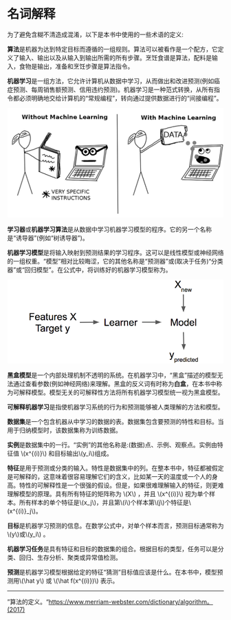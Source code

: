 # 名词解释
<script type="text/javascript" src="http://cdn.mathjax.org/mathjax/latest/MathJax.js?config=default"></script>

为了避免含糊不清造成混淆，以下是本书中使用的一些术语的定义:

**算法**是机器为达到特定目标而遵循的一组规则。算法可以被看作是一个配方，它定义了输入、输出以及从输入到输出所需的所有步骤。烹饪食谱是算法，配料是输入，食物是输出，准备和烹饪步骤是算法指令。

**机器学习**是一组方法，它允许计算机从数据中学习，从而做出和改进预测(例如癌症预测、每周销售额预测、信用违约预测)。机器学习是一种范式转换，从所有指令都必须明确地交给计算机的“常规编程”，转向通过提供数据进行的“间接编程”。

![机器学习](https://raw.githubusercontent.com/buptss/Interpretable-Machine-Learning/gh-pages/introduction/programing-ml.png)

**学习器**或**机器学习算法**是从数据中学习机器学习模型的程序。它的另一个名称是“诱导器”(例如“树诱导器”)。

**机器学习模型**是将输入映射到预测结果的学习程序。这可以是线性模型或神经网络的一组权重。“模型”相对比较晦涩，它的其他名称是“预测器”或(取决于任务)“分类器”或“回归模型”。在公式中，将训练好的机器学习模型称为。

![图1.1:学习者从标记的训练数据中学习模型。这个模型是用来做预测的。](https://raw.githubusercontent.com/buptss/Interpretable-Machine-Learning/gh-pages/introduction/learner.png)



**黑盒模型**是一个内部处理机制不透明的系统。在机器学习中，“黑盒”描述的模型无法通过查看参数(例如神经网络)来理解。黑盒的反义词有时称为**白盒**，在本书中称为可解释模型。模型无关的可解释性方法将所有机器学习模型统一视为黑盒模型。

**可解释机器学习**是指使机器学习系统的行为和预测能够被人类理解的方法和模型。

**数据集**是一个包含机器从中学习的数据的表。数据集包含要预测的特性和目标。当用于归纳模型时，该数据集称为训练数据。

**实例**是数据集中的一行。“实例”的其他名称是:(数据)点、示例、观察点。实例由特征值 \\(x^{(i)}\\) 和目标输出\\(y_i\\)组成。


**特征**是用于预测或分类的输入。特性是数据集中的列。在整本书中，特征都被假定是可解释的，这意味着很容易理解它们的含义，比如某一天的温度或一个人的身高。特性的可解释性是一个很强的假设。但是，如果很难理解输入的特征，则更难理解模型的原理。具有所有特征的矩阵称为 \\(X\\) ，并且 \\(x^{(i)}\\) 视为单个样本。所有样本的单个特征是\\(x_j\\)，并且第\\(i\\)个样本第\\(j\\)个特征是\\(x^{(i)}_j\\)。 

**目标**是机器学习预测的信息。在数学公式中，对单个样本而言，预测目标通常称为\\(y\\)或\\(y_i\\) 。

**机器学习任务**是具有特征和目标的数据集的组合。根据目标的类型，任务可以是分类、回归、生存分析、聚类或异常值检测。

**预测**是机器学习模型根据给定的特征“猜测”目标值应该是什么。在本书中，模型预测用\\(\hat y\\) 或 \\(\hat f(x^{(i)})\\) 表示。

___

”算法的定义。“https://www.merriam-webster.com/dictionary/algorithm。(2017)